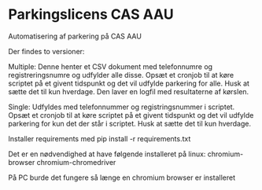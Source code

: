 # Parkingslicens CAS AAU
 Automatisering af parkering på CAS AAU

Der findes to versioner:

Multiple:
Denne henter et CSV dokument med telefonnumre og registreringsnumre og udfylder alle disse.
Opsæt et cronjob til at køre scriptet på et givent tidspunkt og det vil udfylde parkering for alle.
Husk at sætte det til kun hverdage.
Den laver en logfil med resultaterne af kørslen.

Single:
Udfyldes med telefonnummer og registringsnummer i scriptet.
Opsæt et cronjob til at køre scriptet på et givent tidspunkt og det vil udfylde parkering for kun det der står i scriptet.
Husk at sætte det til kun hverdage.


Installer requirements med 
pip install -r requirements.txt

Det er en nødvendighed at have følgende installeret på linux:
chromium-browser chromium-chromedriver

På PC burde det fungere så længe en chromium browser er installeret